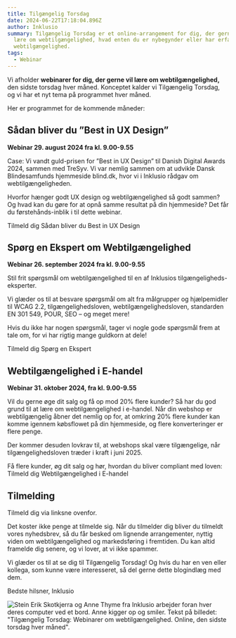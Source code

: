 ```yaml
---
title: Tilgængelig Torsdag
date: 2024-06-22T17:18:04.896Z
author: Inklusio
summary: Tilgængelig Torsdag er et online-arrangement for dig, der gerne vil
  lære om webtilgængelighed, hvad enten du er nybegynder eller har erfaring med
  webtilgængelighed.
tags:
  - Webinar
---
```

Vi afholder  **webinarer for dig, der gerne vil lære om webtilgængelighed,** den sidste torsdag hver måned.  Konceptet kalder vi Tilgængelig Torsdag, og vi har et nyt tema på programmet hver måned. 

Her er programmet for de kommende måneder: 

## Sådan bliver du ”Best in UX Design”

**Webinar 29. august 2024 fra kl. 9.00-9.55**

Case: Vi vandt guld-prisen for ”Best in UX Design” til Danish Digital Awards 2024, sammen med TreSyv. Vi var nemlig sammen om at udvikle Dansk Blindesamfunds hjemmeside blind.dk, hvor vi i Inklusio rådgav om webtilgængeligheden. 

Hvorfor hænger godt UX design og webtilgængelighed så godt sammen? Og hvad kan du gøre for at opnå samme resultat på din hjemmeside? Det får du førstehånds-inblik i til dette webinar. 

Tilmeld dig Sådan bliver du Best in UX Design

## Spørg en Ekspert om Webtilgængelighed


**Webinar 26. september 2024 fra kl. 9.00-9.55**


Stil frit spørgsmål om webtilgængelighed til en af Inklusios tilgængeligheds-eksperter.

Vi glæder os til at besvare spørgsmål om alt fra målgrupper og hjælpemidler til WCAG 2.2, tilgængelighedsloven, webtilgængelighedsloven, standarden EN 301 549, POUR, SEO – og meget mere!

Hvis du ikke har nogen spørgsmål, tager vi nogle gode spørgsmål frem at tale om, for vi har rigtig mange guldkorn at dele! 


Tilmeld dig Spørg en Ekspert

## Webtilgængelighed i E-handel

**Webinar 31. oktober 2024, fra kl. 9.00-9.55**

Vil du gerne øge dit salg og få op mod 20% flere kunder? Så har du god grund til at lære om webtilgængelighed i e-handel. Når din webshop er webtilgængelig åbner det nemlig op for, at omkring 20% flere kunder kan komme igennem købsflowet på din hjemmeside, og flere konverteringer er flere penge. 

Der kommer desuden lovkrav til, at webshops skal være tilgængelige, når tilgængelighedsloven træder i kraft i juni 2025. 

Få flere kunder, øg dit salg og hør, hvordan du bliver compliant med loven: 
Tilmeld dig Webtilgængelighed i E-handel

## Tilmelding

Tilmeld dig via linksne ovenfor. 

Det koster ikke penge at tilmelde sig.
Når du tilmelder dig bliver du tilmeldt vores nyhedsbrev, så du får besked om lignende arrangementer, nyttig viden om webtilgængelighed og markedsføring i fremtiden. Du kan altid framelde dig senere, og vi lover, at vi ikke spammer.


Vi glæder os til at se dig til Tilgængelig Torsdag!
Og hvis du har en ven eller kollega, som kunne være interesseret, så del gerne dette blogindlæg med dem.


Bedste hilsner, Inklusio





![Stein Erik Skotkjerra og Anne Thyme fra Inklusio arbejder foran hver deres computer ved et bord. Anne kigger op og smiler. Tekst på billedet: "Tilgængelig Torsdag: Webinarer om webtilgængelighed. Online, den sidste torsdag hver måned". ](/img/tilgængelig-torsdag-til-hjemmesiden.jpg "Tilgængelig Torsdag webinarer med Inklusio")